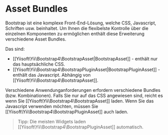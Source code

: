 Asset Bundles
=============

Bootstrap ist eine komplexe Front-End-Lösung, welche CSS, Javascript, Schriften usw. beinhaltet.
Um Ihnen die flexibelste Kontrolle über die einzelnen Komponenten zu ermöglichen enthält diese Erweiterung verschiedene Asset Bundles.

Das sind:
- [[Yiisoft\Yii\Bootstrap4\BootstrapAsset|BootstrapAsset]] - enthält nur das hauptsächliche CSS.
- [[Yiisoft\Yii\Bootstrap4\BootstrapPluginAsset|BootstrapPluginAsset]] - enthält das Javascript. Abhängig von [[Yiisoft\Yii\Bootstrap4\BootstrapAsset]].

Verschiedene Anwendunganforderungen erfordern verschiedene Bundles (bzw. Kombinationen).
Falls Sie nur auf das CSS angewiesen sind, reicht es wenn Sie [[Yiisoft\Yii\Bootstrap4\BootstrapAsset]] laden.
Wenn Sie das Javascript verwenden möchten, müssen Sie [[Yiisoft\Yii\Bootstrap4\BootstrapPluginAsset]] auch laden.

> Tipp: Die meisten Widgets laden [[Yiisoft\Yii\Bootstrap4\BootstrapPluginAsset]] automatisch.
